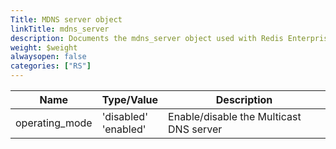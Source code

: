 ```yaml
---
Title: MDNS server object
linkTitle: mdns_server
description: Documents the mdns_server object used with Redis Enterprise Software REST API calls.
weight: $weight
alwaysopen: false
categories: ["RS"]
---
```


| Name | Type/Value | Description |
|------|------------|-------------|
| operating_mode | 'disabled'<br />'enabled' | Enable/disable the Multicast DNS server |
